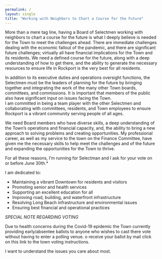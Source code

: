 ```yaml
---
permalink: /
layout: single
title: "Working with Neighbors to Chart a Course for the Future"
---
```


More than a mere tag line, having a Board of Selectmen working with neighbors 
to chart a course for the future is what I deeply believe is needed for the Town to meet the challenges ahead. 
There are immediate challenges dealing with the economic fallout of the pandemic, and there are significant future challenges; 
virtually all have financial implications for the Town and its residents. 
We need a defined course for the future, along with a deep understanding of how to get there, 
and the ability to generate the necessary resources to ensure life in Rockport is the very best for all residents. 

In addition to its executive duties and operations oversight functions, the Selectmen must be the leaders of planning 
for the future by bringing together and integrating the work of the many other Town boards, committees, and commissions. 
It is important that members of the public also have significant input on issues facing the Town.  
I am committed in being a team player with the other Selectmen and collaborating with committees, residents, 
and Town employees to ensure Rockport is a vibrant community serving people of all ages.

We need Board members who have diverse skills, a deep understanding of the Town’s operations and financial capacity, 
and, the ability to bring a new approach to solving problems and creating opportunities.  My professional career, 
as well as my service to the town on the Finance Committee, have given me the necessary skills to help meet the challenges 
and of the future and expanding the opportunities for the Town to thrive.

For all these reasons, I’m running for Selectman and I ask for your vote on or before June 30th.*

I am dedicated to:

* Maintaining a vibrant Downtown for residents and visitors
* Promoting senior and health services
* Supporting an excellent education for all
* Improving road, building, and waterfront infrastructure
* Resolving Long Beach infrastructure and environmental issues
* Ensuring best financial and operational practices  

*SPECIAL NOTE REGARDING VOTING*

Due to health concerns during the Covid-19 epidemic the Town currently providing early/absentee ballots to anyone 
who wishes to cast there vote without having to enter a polling venue. 
o receive your ballot by mail click on this link to the town voting instructions.

I want to understand the issues you care about most.
